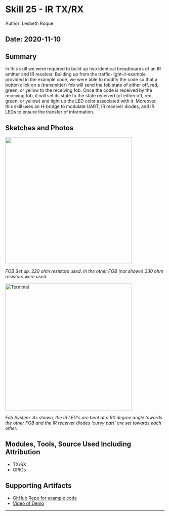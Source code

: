 #  Skill 25 - IR TX/RX

Author: Lesbeth Roque

Date: 2020-11-10
-----

## Summary
In this skill we were required to build up two identical breadboards of an IR emitter and IR receiver. Building up from the traffic-light-ir-example provided in the example code, we were able to modify the code so that a button click on a (transmitter) fob will send the fob state of either off, red, green, or yellow to the receiving fob. Once the code is received by the receiving fob, it will set its state to the state received (of either off, red, green, or yellow) and light up the LED color associated with it. Moreover, this skill uses an H-bridge to modulate UART, IR receiver diodes, and IR LEDs to ensure the transfer of information.

## Sketches and Photos
<p align="left">
<img src="https://github.com/BU-EC444/Roque-Lesbeth/blob/master/skills/cluster-4/25/images/25_FOB_Setup.jpg" width="400">
</p>
<p>
    <em>FOB Set up. 220 ohm resistors used. In the other FOB (not shown) 330 ohm resistors were used.</em>
</p>

<p align="left">
<img src="https://github.com/BU-EC444/Roque-Lesbeth/blob/master/skills/cluster-4/25/images/25_Sytem_Setup.jpg" alt="Terminal" width="400">
</p>
<p>
    <em>Fob System. As shown, the IR LED's are bent at a 90 degree angle towards the other FOB and the IR receiver diodes 'curvy part' are set towards each other.</em>
</p>

## Modules, Tools, Source Used Including Attribution
- TX/RX
- GPIOs

## Supporting Artifacts
- [GitHub Repo for example code](https://github.com/BU-EC444/code-examples/tree/master/traffic-light-ir-example)
- [Video of Demo](https://youtu.be/q3uV300sDLU)


-----
